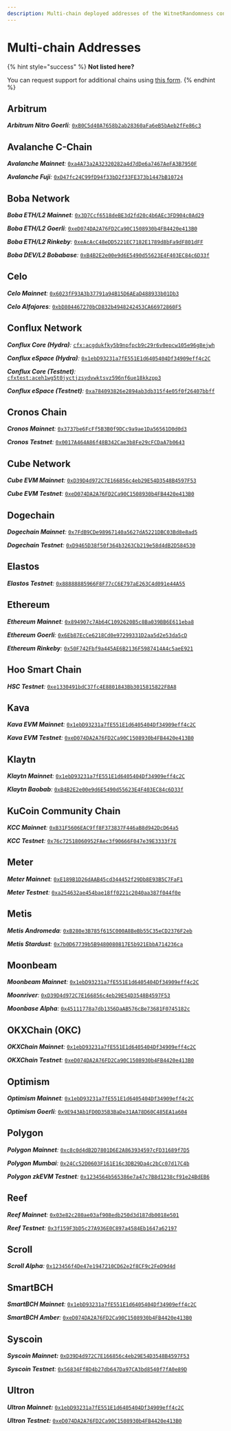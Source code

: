 ```yaml
---
description: Multi-chain deployed addresses of the WitnetRandomness contract.
---
```


# Multi-chain Addresses

{% hint style="success" %}
**Not listed here?**

You can request support for additional chains using [this form](https://tally.so/r/wMZDAn).
{% endhint %}

## Arbitrum

_**Arbitrum Nitro Goerli**:_ [`0xB0C5d40A7658b2ab28360aFa6eB5bAeb2fFe86c3`](https://goerli.arbiscan.io/address/0xB0C5d40A7658b2ab28360aFa6eB5bAeb2fFe86c3)

## Avalanche C-Chain

_**Avalanche Mainnet**:_ [`0xa4A73a2A32320282a4d7dDe6a7467AeFA3B7950F`](https://snowtrace.io/address/0xa4A73a2A32320282a4d7dDe6a7467AeFA3B7950F#readContract)

_**Avalanche Fuji**:_ [`0xD47fc24C99fD94f33bD2f33FE373b1447bB10724`](https://testnet.snowtrace.io/address/0xD47fc24C99fD94f33bD2f33FE373b1447bB10724#readContract)

## Boba Network

_**Boba ETH/L2 Mainnet**:_ [`0x3D7Ccf6518deBE3d2fd20c4b6AEc3FD904c0Ad29`](https://blockexplorer.boba.network/address/0x3D7Ccf6518deBE3d2fd20c4b6AEc3FD904c0Ad29)

_**Boba ETH/L2 Goerli**:_ [`0xeD074DA2A76FD2Ca90C1508930b4FB4420e413B0`](https://testnet.bobascan.com/address/0xeD074DA2A76FD2Ca90C1508930b4FB4420e413B0)

_**Boba ETH/L2 Rinkeby**:_ [`0xeAcAcC48eDD5221EC7182E1789d8bFa9dF801dFF`](https://blockexplorer.rinkeby.boba.network/address/0xeAcAcC48eDD5221EC7182E1789d8bFa9dF801dFF)

_**Boba DEV/L2 Bobabase**:_ [`0xB4B2E2e00e9d6E5490d55623E4F403EC84c6D33f`](https://blockexplorer.bobabase.boba.network/address/0xB4B2E2e00e9d6E5490d55623E4F403EC84c6D33f)

## Celo

_**Celo Mainnet**:_ [`0x6023fF93A3b37791a94B15D6AEaD488933b01Db3`](https://explorer.celo.org/address/0x6023fF93A3b37791a94B15D6AEaD488933b01Db3)

_**Celo Alfajores**:_ [`0xbD804467270bCD832b4948242453CA66972860F5`](https://alfajores-blockscout.celo-testnet.org/address/0xbD804467270bCD832b4948242453CA66972860F5)

## Conflux Network

_**Conflux Core (Hydra)**:_ [`cfx:acgdukfky5b9npfpcb9c29r6v0epcw105e96g8ejwh`](https://confluxscan.io/address/cfx:acgdukfky5b9npfpcb9c29r6v0epcw105e96g8ejwh)

_**Conflux eSpace (Hydra)**:_ [`0x1ebD93231a7fE551E1d6405404Df34909eff4c2C`](https://evm.confluxscan.net/address/0x1ebD93231a7fE551E1d6405404Df34909eff4c2C)

_**Conflux Core (Testnet)**:_ [`cfxtest:aceh1wg5t0jyctjzsydvwktsvz596nf6ue18kkzpp3`](https://testnet.confluxscan.io/address/cfxtest:aceh1wg5t0jyctjzsydvwktsvz596nf6ue18kkzpp3)

_**Conflux eSpace (Testnet)**:_ [`0xa784093826e2894ab3db315f4e05f0f26407bbff`](https://evmtestnet.confluxscan.net/address/0xa784093826e2894ab3db315f4e05f0f26407bbff)

## Cronos Chain

_**Cronos Mainnet**:_ [`0x3737be6FcFf5B3B0f9DCc9a9ae1Da56561D0d0d3`](https://cronoscan.com/address/0x3737be6FcFf5B3B0f9DCc9a9ae1Da56561D0d0d3)

_**Cronos Testnet**:_ [`0x0017A464A86f48B342Cae3b8Fe29cFCDaA7b0643`](https://cronos.org/explorer/testnet3/address/0x0017A464A86f48B342Cae3b8Fe29cFCDaA7b0643)

## **Cube Network**

_**Cube EVM Mainnet**:_ [`0xD39D4d972C7E166856c4eb29E54D3548B4597F53`](https://cubescan.network/address/0xD39D4d972C7E166856c4eb29E54D3548B4597F53)

_**Cube EVM Testnet**:_ [`0xeD074DA2A76FD2Ca90C1508930b4FB4420e413B0`](https://testnet.cubescan.network/address/0xeD074DA2A76FD2Ca90C1508930b4FB4420e413B0)

## Dogechain

_**Dogechain Mainnet**:_ [`0x7FdB9CDe98967140a5627dA5221DBC03Bd8e8ad5`](https://explorer.dogechain.dog/address/0x7FdB9CDe98967140a5627dA5221DBC03Bd8e8ad5)

_**Dogechain Testnet**:_ [`0xD9465D38f50f364b3263Cb219e58d4dB2D584530`](https://explorer-testnet.dogechain.dog/address/0xD9465D38f50f364b3263Cb219e58d4dB2D584530)

## Elastos

_**Elastos Testnet**:_ [`0x88888885966F8F77cC6E797aE263C4d091e44A55`](https://esc-testnet.elastos.io/address/0x88888885966F8F77cC6E797aE263C4d091e44A55)

## Ethereum

_**Ethereum Mainnet**:_ [`0x894907c7Ab64C1092620B5c8Ba039BB6E611eba8`](https://etherscan.io/address/0x894907c7Ab64C1092620B5c8Ba039BB6E611eba8)

_**Ethereum Goerli**:_ [`0x6Eb87EcCe6218Cd0e97299331D2aa5d2e53da5cD`](https://goerli.etherscan.io/address/0x6Eb87EcCe6218Cd0e97299331D2aa5d2e53da5cD)

_**Ethereum Rinkeby**:_ [`0x50F742Fbf9a445AE6B2136F5987414A4c5aeE921`](https://rinkeby.etherscan.io/address/0x50F742Fbf9a445AE6B2136F5987414A4c5aeE921)

## Hoo Smart Chain

_**HSC Testnet**:_ [`0xe1330491bdC37fc4E8801843Bb3015815822F8A8`](https://testnet.hooscan.com/address/0xe1330491bdC37fc4E8801843Bb3015815822F8A8)

## Kava

_**Kava EVM Mainnet**:_ [`0x1ebD93231a7fE551E1d6405404Df34909eff4c2C`](https://explorer.kava.io/address/0x1ebD93231a7fE551E1d6405404Df34909eff4c2C)

_**Kava EVM Testnet**:_ [`0xeD074DA2A76FD2Ca90C1508930b4FB4420e413B0`](https://explorer.testnet.kava.io/address/0xeD074DA2A76FD2Ca90C1508930b4FB4420e413B0)

## Klaytn

_**Klaytn Mainnet**:_ [`0x1ebD93231a7fE551E1d6405404Df34909eff4c2C`](https://scope.klaytn.com/account/0x1ebD93231a7fE551E1d6405404Df34909eff4c2C)

_**Klaytn Baobab**:_ [`0xB4B2E2e00e9d6E5490d55623E4F403EC84c6D33f`](https://baobab.scope.klaytn.com/account/0xB4B2E2e00e9d6E5490d55623E4F403EC84c6D33f?tabId=txList)

## KuCoin Community Chain

_**KCC Mainnet**:_ [`0xB31F5606EAC9ff8F373837F446aB8d942DcD64a5`](https://scan.kcc.io/address/0xB31F5606EAC9ff8F373837F446aB8d942DcD64a5)

_**KCC Testnet**:_ [`0x76c72518060952FAec3f90666F047e39E3333f7E`](https://scan-testnet.kcc.network/address/0x76c72518060952FAec3f90666F047e39E3333f7E)

## **Meter**

_**Meter Mainnet**:_ [`0xE189B1D26dAAB45cd344452f29Db8E93B5C7FaF1`](https://scan.meter.io/address/0xE189B1D26dAAB45cd344452f29Db8E93B5C7FaF1)

_**Meter Testnet**:_ [`0xa254632ae454bae18ff0221c2040aa387f044f0e`](https://scan-warringstakes.meter.io/address/0xa254632ae454bae18ff0221c2040aa387f044f0e)

## Metis

_**Metis Andromeda**:_ [`0xB280e3B785f615C000A8BeBb55C35eCD2376F2eb`](https://andromeda-explorer.metis.io/address/0xB280e3B785f615C000A8BeBb55C35eCD2376F2eb)

_**Metis Stardust**:_ [`0x7b0D67739b5B9480080817E5b921EbbA714236ca`](https://stardust-explorer.metis.io/address/0x7b0D67739b5B9480080817E5b921EbbA714236ca)

## Moonbeam

_**Moonbeam Mainnet**:_ [`0x1ebD93231a7fE551E1d6405404Df34909eff4c2C`](https://blockscout.moonbeam.network/address/0x1ebD93231a7fE551E1d6405404Df34909eff4c2C/read-contract)

_**Moonriver**:_ [`0xD39D4d972C7E166856c4eb29E54D3548B4597F53`](https://moonriver.moonscan.io/address/0xD39D4d972C7E166856c4eb29E54D3548B4597F53#readContract)

_**Moonbase Alpha**:_ [`0x45111778a7db1356DaAB576cBe73681F0745182c`](https://moonbase.moonscan.io/address/0x45111778a7db1356DaAB576cBe73681F0745182c#readContract)

## OKXChain (OKC)

_**OKXChain Mainnet**:_ [`0x1ebD93231a7fE551E1d6405404Df34909eff4c2C`](https://www.oklink.com/en/okc/address/0x1ebD93231a7fE551E1d6405404Df34909eff4c2C)

_**OKXChain Testnet**:_ [`0xeD074DA2A76FD2Ca90C1508930b4FB4420e413B0`](https://www.oklink.com/en/okc-test/address/0xeD074DA2A76FD2Ca90C1508930b4FB4420e413B0)

## Optimism

_**Optimism Mainnet**:_ [`0x1ebD93231a7fE551E1d6405404Df34909eff4c2C`](https://optimistic.etherscan.io/address/0x1ebD93231a7fE551E1d6405404Df34909eff4c2C)

_**Optimism Goerli**:_ [`0x9E943Ab1FD0D35B3BaDe31AA78D60C485EA1a604`](https://blockscout.com/optimism/goerli/address/0x9E943Ab1FD0D35B3BaDe31AA78D60C485EA1a604)

## Polygon

_**Polygon Mainnet**:_ [`0xc8c0d4dB2D7801D6E2A863934597cFD31689f7D5`](https://polygonscan.com/address/0xc8c0d4dB2D7801D6E2A863934597cFD31689f7D5)

_**Polygon Mumbai**:_ [`0x24Cc52D0603F161E16c3DB29Da4c2bCc07d17C4b`](https://mumbai.polygonscan.com/address/0x24Cc52D0603F161E16c3DB29Da4c2bCc07d17C4b)

_**Polygon zkEVM Testnet**:_ [`0x1234564b565386e7a47c7B8d1238cf91e24BdEB6`](https://testnet-zkevm.polygonscan.com/address/0x1234564b565386e7a47c7B8d1238cf91e24BdEB6)

## Reef

_**Reef Mainnet**:_ [`0x03e82c280ae03af908edb250d3d187db0018e501`](https://reefscan.com/contract/0x03e82c280ae03af908edb250d3d187db0018e501)

_**Reef Testnet**:_ [`0x3f159F3bD5c27A936E0C897a4584Eb1647a62197`](https://testnet.reefscan.com/contract/0x3f159F3bD5c27A936E0C897a4584Eb1647a62197)

## Scroll

_**Scroll Alpha**:_ [`0x123456f4De47e1947210CD62e2f8CF9c2FeD9d4d`](https://blockscout.scroll.io/address/0x123456f4De47e1947210CD62e2f8CF9c2FeD9d4d)

## SmartBCH

_**SmartBCH Mainnet**:_ [`0x1ebD93231a7fE551E1d6405404Df34909eff4c2C`](https://www.smartscan.cash/address/0x1ebD93231a7fE551E1d6405404Df34909eff4c2C)

_**SmartBCH Amber**:_ [`0xeD074DA2A76FD2Ca90C1508930b4FB4420e413B0`](https://www.smartscan.cash/address/0xeD074DA2A76FD2Ca90C1508930b4FB4420e413B0)

## Syscoin

_**Syscoin Mainnet:**_ [`0xD39D4d972C7E166856c4eb29E54D3548B4597F53`](https://explorer.syscoin.org/address/0xD39D4d972C7E166856c4eb29E54D3548B4597F53)

_**Syscoin Testnet**:_ [`0x56834Ff8D4b27db647Da97CA3bd8540f7fA0e89D`](https://tanenbaum.io/address/0x56834Ff8D4b27db647Da97CA3bd8540f7fA0e89D)

## Ultron

_**Ultron Mainnet:**_ [`0x1ebD93231a7fE551E1d6405404Df34909eff4c2C`](https://ulxscan.com/address/0x1ebD93231a7fE551E1d6405404Df34909eff4c2C)

_**Ultron Testnet:**_ [`0xeD074DA2A76FD2Ca90C1508930b4FB4420e413B0`](https://explorer.ultron-dev.io/address/0xeD074DA2A76FD2Ca90C1508930b4FB4420e413B0)
